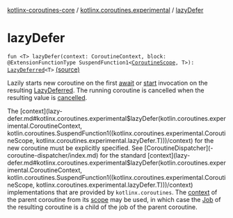 [kotlinx-coroutines-core](../index.md) / [kotlinx.coroutines.experimental](index.md) / [lazyDefer](.)

# lazyDefer

`fun <T> lazyDefer(context: CoroutineContext, block: @ExtensionFunctionType SuspendFunction1<`[`CoroutineScope`](-coroutine-scope/index.md)`, T>): `[`LazyDeferred`](-lazy-deferred/index.md)`<T>` [(source)](http://github.com/kotlin/kotlinx.coroutines/tree/master/kotlinx-coroutines-core/src/main/kotlin/kotlinx/coroutines/experimental/LazyDeferred.kt#L59)

Lazily starts new coroutine on the first [await](-deferred/await.md) or [start](-lazy-deferred/start.md) invocation
on the resulting [LazyDeferred](-lazy-deferred/index.md).
The running coroutine is cancelled when the resulting value is [cancelled](-job/cancel.md).

The [context](lazy-defer.md#kotlinx.coroutines.experimental$lazyDefer(kotlin.coroutines.experimental.CoroutineContext, kotlin.coroutines.SuspendFunction1((kotlinx.coroutines.experimental.CoroutineScope, kotlinx.coroutines.experimental.lazyDefer.T)))/context) for the new coroutine must be explicitly specified.
See [CoroutineDispatcher](-coroutine-dispatcher/index.md) for the standard [context](lazy-defer.md#kotlinx.coroutines.experimental$lazyDefer(kotlin.coroutines.experimental.CoroutineContext, kotlin.coroutines.SuspendFunction1((kotlinx.coroutines.experimental.CoroutineScope, kotlinx.coroutines.experimental.lazyDefer.T)))/context) implementations that are provided by `kotlinx.coroutines`.
The [context](-coroutine-scope/context.md) of the parent coroutine from its [scope](-coroutine-scope/index.md) may be used,
in which case the [Job](-job/index.md) of the resulting coroutine is a child of the job of the parent coroutine.

